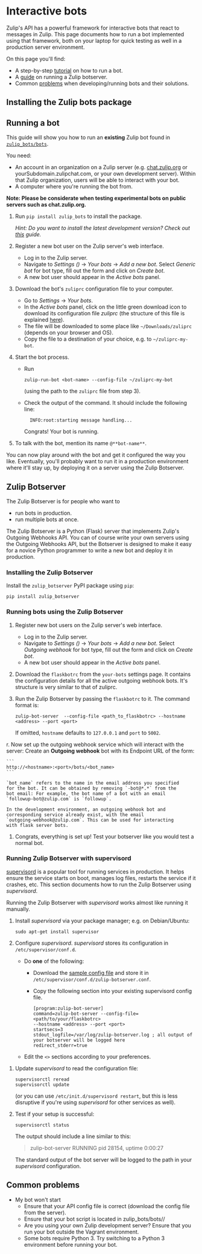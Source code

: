 # Interactive bots

Zulip's API has a powerful framework for interactive bots that react
to messages in Zulip.  This page documents how to run a bot
implemented using that framework, both on your laptop for quick
testing as well in a production server environment.

On this page you'll find:

* A step-by-step [tutorial](#running-a-bot) on how to run a bot.
* A [guide](#zulip-botserver) on running a Zulip botserver.
* Common [problems](#common-problems) when developing/running bots and their solutions.

## Installing the Zulip bots package

## Running a bot

This guide will show you how to run an **existing** Zulip bot
found in [`zulip_bots/bots`](
https://github.com/zulip/python-zulip-api/tree/master/zulip_bots/zulip_bots/bots).

You need:

* An account in an organization on a Zulip server
  (e.g. [chat.zulip.org](https://chat.zulip.org) or
  yourSubdomain.zulipchat.com, or your own development server).
  Within that Zulip organization, users will be able to interact with
  your bot.
* A computer where you're running the bot from.

**Note: Please be considerate when testing experimental bots on public servers such as chat.zulip.org.**

1. Run `pip install zulip_bots` to install the package.

     *Hint: Do you want to install the latest development version? Check
     out [this](
     writing-bots#installing-a-development-version-of-the-zulip-bots-package)
     guide.*

1. Register a new bot user on the Zulip server's web interface.

    * Log in to the Zulip server.
    * Navigate to *Settings (<i class="fa fa-cog"></i>)* -> *Your bots* -> *Add a new bot*.
      Select *Generic bot* for bot type, fill out the form and click on *Create bot*.
    * A new bot user should appear in the *Active bots* panel.

1. Download the bot's `zuliprc` configuration file to your computer.

    * Go to *Settings* -> *Your bots*.
    * In the *Active bots* panel, click on the little green download icon
      to download its configuration file *zuliprc* (the structure of this file is
      explained [here](writing-bots#configuration-file)).
    * The file will be downloaded to some place like `~/Downloads/zuliprc` (depends
      on your browser and OS).
    * Copy the file to a destination of your choice, e.g. to `~/zuliprc-my-bot`.

1. Start the bot process.

    * Run
      ```
      zulip-run-bot <bot-name> --config-file ~/zuliprc-my-bot
      ```
      (using the path to the `zuliprc` file from step 3).
    * Check the output of the command. It should include the following line:

            INFO:root:starting message handling...

        Congrats! Your bot is running.

1. To talk with the bot, mention its name `@**bot-name**`.

You can now play around with the bot and get it configured the way you
like.  Eventually, you'll probably want to run it in a production
environment where it'll stay up, by deploying it on a server using the
Zulip Botserver.

## Zulip Botserver

The Zulip Botserver is for people who want to

* run bots in production.
* run multiple bots at once.

The Zulip Botserver is a Python (Flask) server that implements Zulip's
Outgoing Webhooks API.  You can of course write your own servers using
the Outgoing Webhooks API, but the Botserver is designed to make it
easy for a novice Python programmer to write a new bot and deploy it
in production.

### Installing the Zulip Botserver

Install the `zulip_botserver` PyPI package using `pip`:
```
pip install zulip_botserver
```

### Running bots using the Zulip Botserver

1. Register new bot users on the Zulip server's web interface.

    * Log in to the Zulip server.
    * Navigate to *Settings (<i class="fa fa-cog"></i>)* -> *Your bots* -> *Add a new bot*.
      Select *Outgoing webhook* for bot type, fill out the form and click on *Create bot*.
    * A new bot user should appear in the *Active bots* panel.

1.  Download the `flaskbotrc` from the `your-bots` settings page. It
    contains the configuration details for all the active outgoing
    webhook bots. It's structure is very similar to that of zuliprc.

1.  Run the Zulip Botserver by passing the `flaskbotrc` to it. The
    command format is:

    ```
    zulip-bot-server  --config-file <path_to_flaskbotrc> --hostname <address> --port <port>
    ```

    If omitted, `hostname` defaults to `127.0.0.1` and `port` to `5002`.

r.  Now set up the outgoing webhook service which will interact with
    the server: Create an **Outgoing webhook** bot with its Endpoint URL
    of the form:

    ```
    http://<hostname>:<port>/bots/<bot_name>
    ```

    `bot_name` refers to the name in the email address you specified
    for the bot. It can be obtained by removing `-bot@*.*` from the
    bot email: For example, the bot name of a bot with an email
    `followup-bot@zulip.com` is `followup`.

    In the development environment, an outgoing webhook bot and
    corresponding service already exist, with the email
    `outgoing-webhook@zulip.com`. This can be used for interacting
    with flask server bots.

1.  Congrats, everything is set up! Test your botserver like you would
    test a normal bot.

### Running Zulip Botserver with supervisord

[supervisord](http://supervisord.org/) is a popular tool for running
services in production.  It helps ensure the service starts on boot,
manages log files, restarts the service if it crashes, etc.  This
section documents how to run the Zulip Botserver using *supervisord*.

Running the Zulip Botserver with *supervisord* works almost like
running it manually.

1.  Install *supervisord* via your package manager; e.g. on Debian/Ubuntu:
    ```
    sudo apt-get install supervisor
    ```

1.  Configure *supervisord*.  *supervisord* stores its configuration in
    `/etc/supervisor/conf.d`.
    * Do **one** of the following:
      * Download the [sample config file][supervisord-config-file]
        and store it in `/etc/supervisor/conf.d/zulip-botserver.conf`.
      * Copy the following section into your existing supervisord config file.

            [program:zulip-bot-server]
            command=zulip-bot-server --config-file=<path/to/your/flaskbotrc>
            --hostname <address> --port <port>
            startsecs=3
            stdout_logfile=/var/log/zulip-botserver.log ; all output of your botserver will be logged here
            redirect_stderr=true

    * Edit the `<>` sections according to your preferences.

[supervisord-config-file]: https://raw.githubusercontent.com/zulip/python-zulip-api/master/zulip_botserver/zulip-botserver-supervisord.conf

1. Update *supervisord* to read the configuration file:
   ```
   supervisorctl reread
   supervisorctl update
   ```
   (or you can use `/etc/init.d/supervisord restart`, but this is less
   disruptive if you're using *supervisord* for other services as well).

1. Test if your setup is successful:
   ```
   supervisorctl status
   ```
   The output should include a line similar to this:
   > zulip-bot-server                 RUNNING   pid 28154, uptime 0:00:27

   The standard output of the bot server will be logged to the path in
   your *supervisord* configuration.

## Common problems

* My bot won't start
    * Ensure that your API config file is correct (download the config file from the server).
    * Ensure that your bot script is located in zulip_bots/bots/<my-bot>/
    * Are you using your own Zulip development server? Ensure that you run your bot outside
      the Vagrant environment.
    * Some bots require Python 3. Try switching to a Python 3 environment before running
      your bot.
